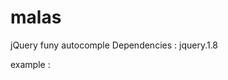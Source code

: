 malas
=====

jQuery funy autocomple
Dependencies : jquery.1.8

example :
<html>
<head>
<script type="text/javascript" src="http://code.jquery.com/jquery-latest.js"></scipt>
</head>
<body>

<input type="text" class="nbarang"/>
<input type="text" class="mbarang"/>
<input type="text" class="sbarang"/>
<input type="text" class="stbarang"/>
<input type="text" class="hbarang"/>

<script type:"text/javascript" >
  var data =[
				["Pulpen", "Snowman", "-", "Buah", "2.600"],
				["Spidol", "Snowman", "-", "Buah", "8.250"],
				["Tinta Stempel", "-", "-", "Botol", "24.700"],
				["Bantal Stempel", "-", "-", "Buah", "2.730"],
				["Hekter", "-", "Besar", "Buah", "16.000"],
				["Hekter", "-", "Kecil", "Buah", "6.500"],
				["Peluru Hekter", "-", "Besar", "Box", "49.400"],
				["Peluru Hekter", "-", "Kecil", "Box", "22.100"],
				["Amplop Panjang", "-", "Polos", "Dos", "14.300"],
				["Map Ordener", "-", "-", "Buah", "11.700"],
				["Tip-ex", "-", "-", "Dos", "7.020"],
				["Lem", "Agung", "Besar", "Buah", "6.110"],
				["Kertas HVS", "-", "Tanpa Kop", "Rim", "47.250"],
				["Map Plastik", "-", "-", "Buah", "1.300"],
				["Map Plastik", "-", "Tusuk", "Buah", "3.250"],
				["Map Biasa", "-", "-", "Lembar", "750"],
				["Map Besi", "-", "-", "Buah", "6.750"],
				["Map Schnelhecter", "-", "-", "Buah", "1.500"],
				["Pisau Cutter", "-", "-", "Buah", "13.000"],
				["Buku Tulis", "-", "Besar Isi 100 Lbr", "Buah", "13.000"],
				["Buku Tulis", "-", "Kecil Isi 100 Lbr", "Buah", "6.500"],
				["Isolasi Jilid", "-", "Besar", "Buah", "14.040"],
				["Pulpen Balliner", "-", "-","Buah", "17.550"]
			];
		
		$(".nbarang, .mbarang, .sbarang, .hbarang").malas(data);
</script>
</body>
</html>
